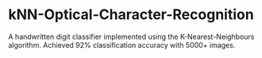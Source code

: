 # kNN-Optical-Character-Recognition

A handwritten digit classifier implemented using the K-Nearest-Neighbours algorithm. Achieved 92% classification accuracy with 5000+ images.
